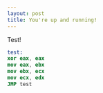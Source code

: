 ```yaml
---
layout: post
title: You're up and running!
---
```


Test!

~~~nasm
test:
xor eax, eax
mov eax, ebx
mov ebx, ecx
mov ecx, edx
JMP test
~~~
